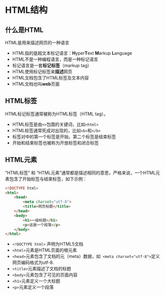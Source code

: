 # HTML结构

## 什么是HTML

HTML是用来描述网页的一种语言

- HTML指的是超文本标记语言：**H**yper**T**ext **M**arkup **L**anguage
- HTML不是一种编程语言，而是一种标记语言
- 标记语言是一套**标记标签**（markup tag）
- HTML使用标记标签来**描述**网页
- HTML文档包含了HTML标签及文本内容
- HTML文档也叫**web**页面

## HTML标签

HTML标记标签通常被称为HTML标签（HTML tag）。

- HTML标签是由`<>`包围的关键词，比如`<html>`
- HTML标签通常死成对出现的，比如`<b>`和`</b>`
- 标签对中的第一个标签是开始，第二个标签是结束标签
- 开始和结束标签也被称为开放标签和闭合标签

## HTML元素

“HTML标签” 和 “HTML元素”通常都是描述相同的意思，严格来说，一个HTML元素包含了开始标签与结束标签，如下示例：


``` html
<!DOCTYPE html>
<html>
    <head>
        <meta charset="utf-8">
        <title>网页标题</title>
    </head>
    <body>
        <h1>一级标题</h1>
        <p>这是一个段落</p>
    </body>
</html>
```

- `<!DOCTYPE html>` 声明为HTML5文档
- `<html>`元素是HTML页面的根元素
- `<head>`元素包含了文档的元（meta）数据，如` <meta charset="utf-8">`定义网页编码格式为utf-8.
- `<title>`元素描述了文档的标题
- `<body>`元素包含了可见的页面内容
- `<h1>`元素定义一个大标题
- `<p>`元素定义一个段落